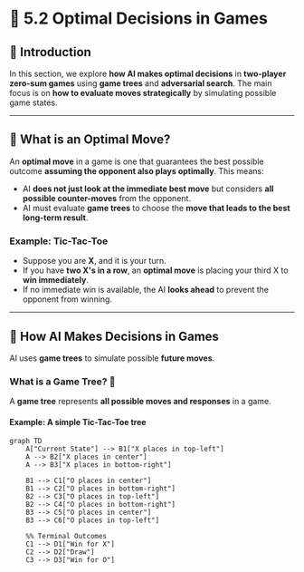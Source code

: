 # **📖 5.2 Optimal Decisions in Games**

## **📌 Introduction**
In this section, we explore **how AI makes optimal decisions** in **two-player zero-sum games** using **game trees** and **adversarial search**. The main focus is on **how to evaluate moves strategically** by simulating possible game states.

---

## **🔹 What is an Optimal Move?**
An **optimal move** in a game is one that guarantees the best possible outcome **assuming the opponent also plays optimally**. This means:  
- AI **does not just look at the immediate best move** but considers **all possible counter-moves** from the opponent.  
- AI must evaluate **game trees** to choose the **move that leads to the best long-term result**.

### **Example: Tic-Tac-Toe**
- Suppose you are **X**, and it is your turn.
- If you have **two X's in a row**, an **optimal move** is placing your third X to **win immediately**.
- If no immediate win is available, the AI **looks ahead** to prevent the opponent from winning.

---

## **🔹 How AI Makes Decisions in Games**
AI uses **game trees** to simulate possible **future moves**.

### **What is a Game Tree?** 🌳  
A **game tree** represents **all possible moves and responses** in a game.

#### **Example: A simple Tic-Tac-Toe tree**
```mermaid
graph TD
    A["Current State"] --> B1["X places in top-left"]
    A --> B2["X places in center"]
    A --> B3["X places in bottom-right"]

    B1 --> C1["O places in center"]
    B1 --> C2["O places in bottom-right"]
    B2 --> C3["O places in top-left"]
    B2 --> C4["O places in bottom-right"]
    B3 --> C5["O places in center"]
    B3 --> C6["O places in top-left"]

    %% Terminal Outcomes
    C1 --> D1["Win for X"]
    C2 --> D2["Draw"]
    C3 --> D3["Win for O"]
```